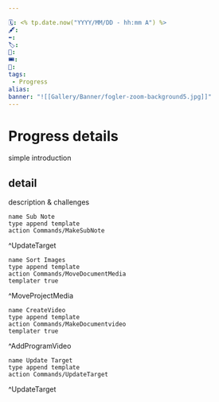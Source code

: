 ```yaml
---

🗓️: <% tp.date.now("YYYY/MM/DD - hh:mm A") %>
🖋️: 
⬅️: 
🏷️: 
🎫: 
🎟️: 
🔖: 
tags: 
 - Progress
alias: 
banner: "![[Gallery/Banner/fogler-zoom-background5.jpg]]"
---
```


# Progress details
simple introduction

## detail
description & challenges


```button
name Sub Note
type append template
action Commands/MakeSubNote
```
^UpdateTarget
```button
name Sort Images
type append template
action Commands/MoveDocumentMedia
templater true
```
^MoveProjectMedia
```button
name CreateVideo
type append template
action Commands/MakeDocumentvideo
templater true
```
^AddProgramVideo
```button
name Update Target
type append template
action Commands/UpdateTarget
```
^UpdateTarget